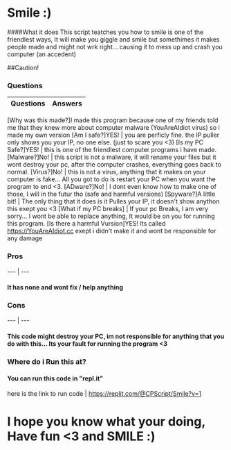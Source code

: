 # Smile :)
####What it does
This script teatches you how to smile is one of the friendlest ways, It will make you giggle and smile but somethimes it makes people made and might not wrk right... causing it to mess up and crash you computer (an accedent)

##Caution!


### Questions
Questions | Answers
--------- | ---------
[Why was this made?]I made this program because one of my friends told me that they knew more about computer malware (YouAreAIdiot virus) so i made my own version
[Am I safe?]YES! | you are perficly fine. the IP puller only shows you your IP, no one else. (just to scare you <3)
[Is my PC Safe?]YES! | this is one of the friendlest computer programs i have made.
[Malware?]No! | this script is not a malware, it will rename your files but it wont destroy your pc, after the computer crashes, everything goes back to normal.
[Virus?]No! | this is not a virus, anything that it makes on your computer is fake... All you got to do is restart your PC when you want the program to end <3.
[ADware?]No! | I dont even know how to make one of those, I will in the futur tho (safe and harmful versions)
[Spyware?]A little bit! | The only thing that it does is it Pulles your IP, it doesn't show anython this exept you <3
[What if my PC breaks] | If your pc Breaks, I am very sorry... I wont be able to replace anything, It would be on you for running this program.
[Is there a harmful Vursion]YES! Its called https://YouAreAIdiot.cc exept i didn't make it and wont be responsible for any damage

### Pros
--- | ---
#### It has none and wont fix / help anything


### Cons
--- | --- 
#### This code might destroy your PC, im not responsible for anything that you do with this... Its your fault for running the program <3


### Where do i Run this at?
#### You can run this code in "repl.it"
here is the link to run code  |  https://replit.com/@CPScript/Smile?v=1

# I hope you know what your doing, Have fun <3 and SMILE :)
